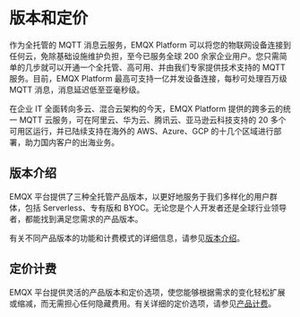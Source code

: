 # 版本和定价

作为全托管的 MQTT 消息云服务，EMQX Platform 可以将您的物联网设备连接到任何云，免除基础设施维护负担，至今已服务全球 200 余家企业用户。您只需简单的几步就可以开通一个全托管、高可用、并由我们专家提供技术支持的 MQTT 服务。目前，EMQX Platform 最高可支持一亿并发设备连接，每秒可处理百万级 MQTT 消息，消息延迟低至亚毫秒级。

在企业 IT 全面转向多云、混合云架构的今天，EMQX Platform 提供的跨多云的统一 MQTT 云服务，可在阿里云、华为云、腾讯云、亚马逊云科技支持的 20 多个可用区运行，并已陆续支持在海外的 AWS、Azure、GCP 的十几个区域进行部署，助力国内客户的出海业务。

## 版本介绍

EMQX 平台提供了三种全托管产品版本，以更好地服务于我们多样化的用户群体，包括 Serverless、专有版<!--、旗舰版-->和 BYOC。无论您是个人开发者还是全球行业领导者，都能找到满足您需求的产品版本。

有关不同产品版本的功能和计费模式的详细信息，请参见[版本介绍](./plans.md)。

## 定价计费

EMQX 平台提供灵活的产品版本和定价选项，使您能够根据需求的变化轻松扩展或缩减，而无需担心任何隐藏费用。有关详细的定价选项，请参见[产品计费](./pricing)。